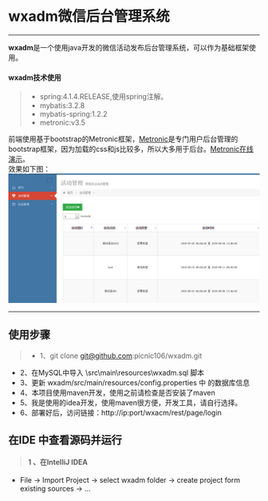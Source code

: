 # wxadm微信后台管理系统

------

**wxadm**是一个使用java开发的微信活动发布后台管理系统，可以作为基础框架使用。


#### wxadm技术使用

> * spring:4.1.4.RELEASE,使用spring注解。
> * mybatis:3.2.8
> * mybatis-spring:1.2.2
> * metronic:v3.5

前端使用基于bootstrap的Metronic框架，[Metronic](http://themeforest.net/item/metronic-responsive-admin-dashboard-template/4021469)是专门用户后台管理的bootstrap框架，因为加载的css和js比较多，所以大多用于后台。[Metronic在线演示](http://www.yyyweb.com/demo/metronic-bootstrap/index.html)。  
效果如下图：
![管理首页](wxhd.png)  

------


## 使用步骤
> * 1、git clone git@github.com:picnic106/wxadm.git
* 2、在MySQL中导入 \src\main\resources\wxadm.sql 脚本
* 3、更新 wxadm/src/main/resources/config.properties 中 的数据库信息
* 4、本项目使用maven开发，使用之前请检查是否安装了maven
* 5、我是使用的idea开发，使用maven很方便，开发工具，请自行选择。
* 6、部署好后，访问链接：http://ip:port/wxacm/rest/page/login

## 在IDE 中查看源码并运行
> #### 1 、在IntelliJ IDEA
* File -> Import Project -> select wxadm folder -> create project form existing sources -> ...